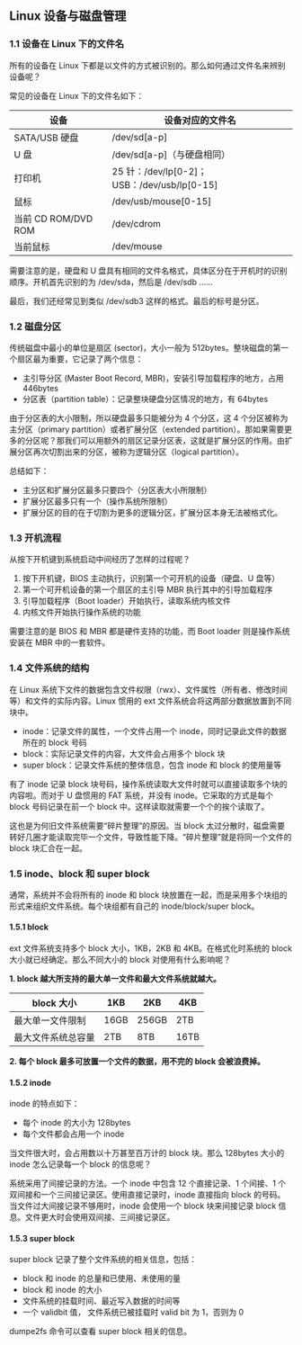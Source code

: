 ## Linux 设备与磁盘管理

### 1.1 设备在 Linux 下的文件名

所有的设备在 Linux 下都是以文件的方式被识别的。那么如何通过文件名来辨别设备呢？

常见的设备在 Linux 下的文件名如下：

| 设备               | 设备对应的文件名                           |
| ------------------ | ------------------------------------------ |
| SATA/USB 硬盘       | /dev/sd[a-p]                               |
| U 盘                | /dev/sd[a-p]（与硬盘相同）                 |
| 打印机             | 25 针：/dev/lp[0-2]；USB：/dev/usb/lp[0-15] |
| 鼠标               | /dev/usb/mouse[0-15]                       |
| 当前 CD ROM/DVD ROM | /dev/cdrom                                 |
| 当前鼠标           | /dev/mouse                                 |

需要注意的是，硬盘和 U 盘具有相同的文件名格式，具体区分在于开机时的识别顺序。开机首先识别的为 /dev/sda，然后是 /dev/sdb ……

最后，我们还经常见到类似 /dev/sdb3 这样的格式。最后的标号是分区。

### 1.2 磁盘分区

传统磁盘中最小的单位是扇区 (sector)，大小一般为 512bytes。整块磁盘的第一个扇区最为重要，它记录了两个信息：

- 主引导分区 (Master Boot Record, MBR)，安装引导加载程序的地方，占用 446bytes
- 分区表（partition table）：记录整块硬盘分区情况的地方，有 64bytes

由于分区表的大小限制，所以硬盘最多只能被分为 4 个分区，这 4 个分区被称为主分区（primary partition）或者扩展分区（extended partition）。那如果需要更多的分区呢？那我们可以用额外的扇区记录分区表，这就是扩展分区的作用。由扩展分区再次切割出来的分区，被称为逻辑分区（logical partition）。

总结如下：

- 主分区和扩展分区最多只要四个（分区表大小所限制）
- 扩展分区最多只有一个（操作系统所限制）
- 扩展分区的目的在于切割为更多的逻辑分区，扩展分区本身无法被格式化。

### 1.3 开机流程

从按下开机键到系统启动中间经历了怎样的过程呢？

1. 按下开机键，BIOS 主动执行，识别第一个可开机的设备（硬盘、U 盘等）
2. 第一个可开机设备的第一个扇区的主引导 MBR 执行其中的引导加载程序
3. 引导加载程序（Boot loader）开始执行，读取系统内核文件
4. 内核文件开始执行操作系统的功能

需要注意的是 BIOS 和 MBR 都是硬件支持的功能，而 Boot loader 则是操作系统安装在 MBR 中的一套软件。

### 1.4 文件系统的结构 

在 Linux 系统下文件的数据包含文件权限（rwx）、文件属性（所有者、修改时间等）和文件的实际内容。Linux 惯用的 ext 文件系统会将这两部分数据放置到不同块中。

- inode：记录文件的属性，一个文件占用一个 inode，同时记录此文件的数据所在的 block 号码
- block：实际记录文件的内容，大文件会占用多个 block 块
- super block：记录文件系统的整体信息，包含 inode 和 block 的使用量等

有了 inode 记录 block 块号码，操作系统读取大文件时就可以直接读取多个块的内容啦。而对于 U 盘惯用的 FAT 系统，并没有 inode。它采取的方式是每个 block 号码记录在前一个 block 中。这样读取就需要一个个的挨个读取了。

这也是为何旧文件系统需要“碎片整理”的原因。当 block 太过分散时，磁盘需要转好几圈才能读取完毕一个文件，导致性能下降。“碎片整理”就是将同一个文件的 block 块汇合在一起。

### 1.5 inode、block 和 super block

通常，系统并不会将所有的 inode 和 block 块放置在一起，而是采用多个块组的形式来组织文件系统。每个块组都有自己的 inode/block/super block。

#### 1.5.1 block

ext 文件系统支持多个 block 大小，1KB，2KB 和 4KB。在格式化时系统的 block 大小就已经确定。那么不同大小的 block 对使用有什么影响呢？

**1. block 越大所支持的最大单一文件和最大文件系统就越大。**

| block 大小          | 1KB  | 2KB   | 4KB  |
| ------------------ | ---- | ----- | ---- |
| 最大单一文件限制   | 16GB | 256GB | 2TB  |
| 最大文件系统总容量 | 2TB  | 8TB   | 16TB |

**2. 每个 block 最多可放置一个文件的数据，用不完的 block 会被浪费掉。**

#### 1.5.2 inode

inode 的特点如下：

- 每个 inode 的大小为 128bytes
- 每个文件都会占用一个 inode

当文件很大时，会占用数以十万甚至百万计的 block 块。那么 128bytes 大小的 inode 怎么记录每一个 block 的信息呢？

系统采用了间接记录的方法。一个 inode 中包含 12 个直接记录、1 个间接、1 个双间接和一个三间接记录区。使用直接记录时，inode 直接指向 block 的号码。当文件过大间接记录不够用时，inode 会使用一个 block 块来间接记录 block 信息。文件更大时会使用双间接、三间接记录区。

#### 1.5.3 super block

super block 记录了整个文件系统的相关信息，包括：

- block 和 inode 的总量和已使用、未使用的量
- block 和 inode 的大小
- 文件系统的挂载时间、最近写入数据的时间等
- 一个 validbit 值， 文件系统已被挂载时 valid bit 为 1，否则为 0

dumpe2fs 命令可以查看 super block 相关的信息。


